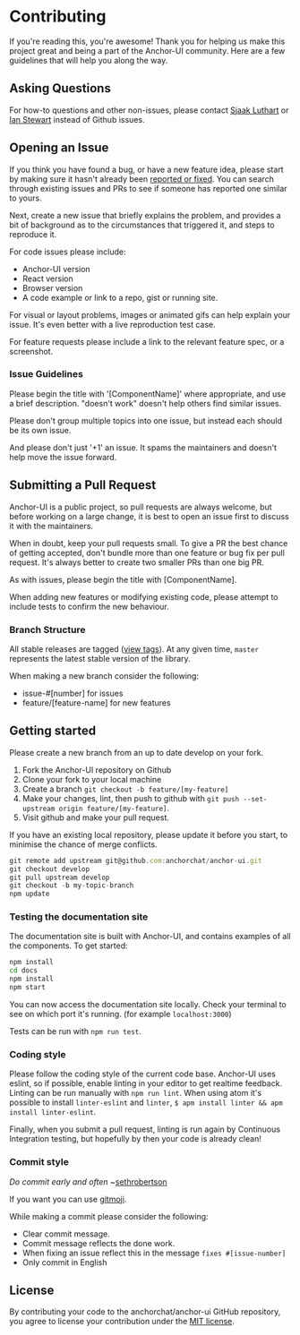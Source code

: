 # Contributing

If you're reading this, you're awesome! Thank you for helping us make this project great and being a part of the Anchor-UI community. Here are a few guidelines that will help you along the way.

## Asking Questions

For how-to questions and other non-issues, please contact [Sjaak Luthart](mailto:sjaak.luthart@anchor.chat) or [Ian Stewart](mailto:ian.stewart@anchor.chat) instead of Github issues.

## Opening an Issue

If you think you have found a bug, or have a new feature idea, please start by making sure it hasn't already been [reported or fixed](https://github.com/anchorchat/anchor-ui/issues). You can search through existing issues and PRs to see if someone has reported one similar to yours.

Next, create a new issue that briefly explains the problem, and provides a bit of background as to the circumstances that triggered it, and steps to reproduce it.

For code issues please include:
* Anchor-UI version
* React version
* Browser version
* A code example or link to a repo, gist or running site.

For visual or layout problems, images or animated gifs can help explain your issue.
It's even better with a live reproduction test case.

For feature requests please include a link to the relevant feature spec, or a screenshot.

### Issue Guidelines

Please begin the title with '[ComponentName]' where appropriate, and use a brief description. "doesn't work" doesn't help others find similar issues.

Please don't group multiple topics into one issue, but instead each should be its own issue.

And please don't just '+1' an issue. It spams the maintainers and doesn't help move the issue forward.

## Submitting a Pull Request

Anchor-UI is a public project, so pull requests are always welcome, but before working on a large change, it is best to open an issue first to discuss it with the maintainers.

When in doubt, keep your pull requests small. To give a PR the best chance of getting accepted, don't bundle more than one feature or bug fix per pull request. It's always better to create two smaller PRs than one big PR.

As with issues, please begin the title with [ComponentName].

When adding new features or modifying existing code, please attempt to include tests to confirm the new behaviour.

### Branch Structure

All stable releases are tagged ([view tags](https://github.com/anchorchat/anchor-ui/tags)). At any given time, `master` represents the latest stable version of the library.

When making a new branch consider the following:
* issue-#[number] for issues
* feature/[feature-name] for new features

## Getting started

Please create a new branch from an up to date develop on your fork.

1. Fork the Anchor-UI repository on Github
2. Clone your fork to your local machine
3. Create a branch `git checkout -b feature/[my-feature]`
4. Make your changes, lint, then push to github with `git push --set-upstream origin feature/[my-feature]`.
5. Visit github and make your pull request.

If you have an existing local repository, please update it before you start, to minimise the chance of merge conflicts.
```js
git remote add upstream git@github.com:anchorchat/anchor-ui.git
git checkout develop
git pull upstream develop
git checkout -b my-topic-branch
npm update
```

### Testing the documentation site

The documentation site is built with Anchor-UI, and contains examples of all the components. To get started:
```bash
npm install
cd docs
npm install
npm start
```
You can now access the documentation site locally. Check your terminal to see on which port it's running. (for example `localhost:3000`)

Tests can be run with `npm run test`.

### Coding style

Please follow the coding style of the current code base. Anchor-UI uses eslint, so if possible, enable linting in your editor to get realtime feedback. Linting can be run manually with `npm run lint`. When using atom it's possible to install `linter-eslint` and `linter`, `$ apm install linter && apm install linter-eslint`.

Finally, when you submit a pull request, linting is run again by Continuous Integration testing, but hopefully by then your code is already clean!

### Commit style

_Do commit early and often_ ~[sethrobertson](https://sethrobertson.github.io/GitBestPractices/#commit)

If you want you can use [gitmoji](http://gitmoji.carloscuesta.me/about).

While making a commit please consider the following:
* Clear commit message.
* Commit message reflects the done work.
* When fixing an issue reflect this in the message `fixes #[issue-number]`
* Only commit in English

## License

By contributing your code to the anchorchat/anchor-ui GitHub repository, you agree to license your contribution under the [MIT license](https://github.com/anchorchat/anchor-ui/blob/master/LICENSE).
